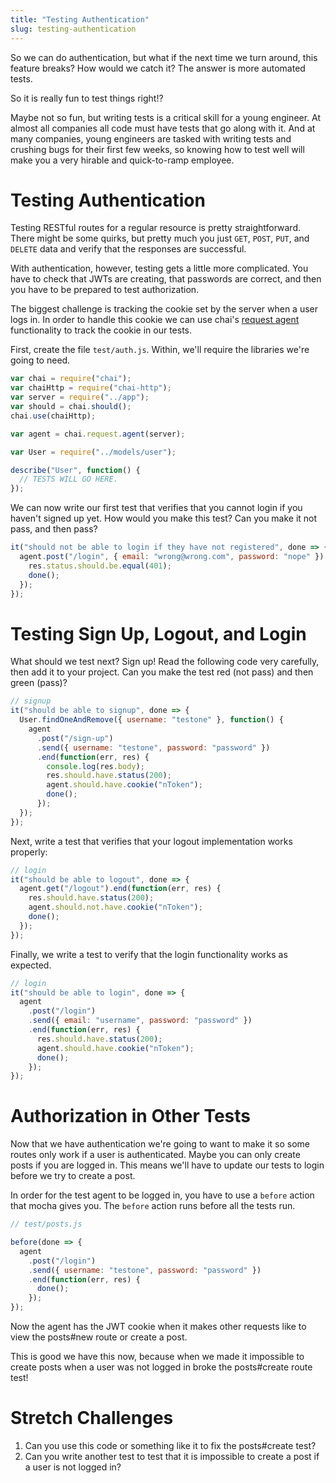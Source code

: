 ```yaml
---
title: "Testing Authentication"
slug: testing-authentication
---
```


So we can do authentication, but what if the next time we turn around, this feature breaks? How would we catch it? The answer is more automated tests.

So it is really fun to test things right!?

Maybe not so fun, but writing tests is a critical skill for a young engineer. At almost all companies all code must have tests that go along with it. And at many companies, young engineers are tasked with writing tests and crushing bugs for their first few weeks, so knowing how to test well will make you a very hirable and quick-to-ramp employee.

# Testing Authentication

Testing RESTful routes for a regular resource is pretty straightforward. There might be some quirks, but pretty much you just `GET`, `POST`, `PUT`, and `DELETE` data and verify that the responses are successful.

With authentication, however, testing gets a little more complicated. You have to check that JWTs are creating, that passwords are correct, and then you have to be prepared to test authorization.

The biggest challenge is tracking the cookie set by the server when a user logs in. In order to handle this cookie we can use chai's [request agent](https://github.com/chaijs/chai-http#retaining-cookies-with-each-request) functionality to track the cookie in our tests.

First, create the file `test/auth.js`. Within, we'll require the libraries we're going to need.

```js
var chai = require("chai");
var chaiHttp = require("chai-http");
var server = require("../app");
var should = chai.should();
chai.use(chaiHttp);

var agent = chai.request.agent(server);

var User = require("../models/user");

describe("User", function() {
  // TESTS WILL GO HERE.
});
```

We can now write our first test that verifies that you cannot login if you haven't signed up yet. How would you make this test? Can you make it not pass, and then pass?

```js
it("should not be able to login if they have not registered", done => {
  agent.post("/login", { email: "wrong@wrong.com", password: "nope" }).end(function(err, res) {
    res.status.should.be.equal(401);
    done();
  });
});
```

# Testing Sign Up, Logout, and Login

What should we test next? Sign up! Read the following code very carefully, then add it to your project. Can you make the test red (not pass) and then green (pass)?

```js
// signup
it("should be able to signup", done => {
  User.findOneAndRemove({ username: "testone" }, function() {
    agent
      .post("/sign-up")
      .send({ username: "testone", password: "password" })
      .end(function(err, res) {
        console.log(res.body);
        res.should.have.status(200);
        agent.should.have.cookie("nToken");
        done();
      });
  });
});
```

Next, write a test that verifies that your logout implementation works properly:

```js
// login
it("should be able to logout", done => {
  agent.get("/logout").end(function(err, res) {
    res.should.have.status(200);
    agent.should.not.have.cookie("nToken");
    done();
  });
});
```

Finally, we write a test to verify that the login functionality works as expected.

```js
// login
it("should be able to login", done => {
  agent
    .post("/login")
    .send({ email: "username", password: "password" })
    .end(function(err, res) {
      res.should.have.status(200);
      agent.should.have.cookie("nToken");
      done();
    });
});
```

# Authorization in Other Tests

Now that we have authentication we're going to want to make it so some routes only work if a user is authenticated. Maybe you can only create posts if you are logged in. This means we'll have to update our tests to login before we try to create a post.

In order for the test agent to be logged in, you have to use a `before` action that mocha gives you. The `before` action runs before all the tests run.

```js
// test/posts.js

before(done => {
  agent
    .post("/login")
    .send({ username: "testone", password: "password" })
    .end(function(err, res) {
      done();
    });
});
```

Now the agent has the JWT cookie when it makes other requests like to view the posts#new route or create a post.

This is good we have this now, because when we made it impossible to create posts when a user was not logged in broke the posts#create route test!

# Stretch Challenges

1. Can you use this code or something like it to fix the posts#create test?
1. Can you write another test to test that it is impossible to create a post if a user is not logged in?
